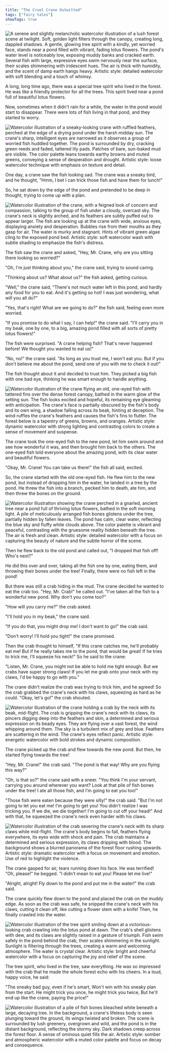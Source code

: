 ```yaml
---
title: "The Cruel Crane Outwitted"
tags: ["fairy tales"]
showTags: true
---
```


![A serene and slightly melancholic watercolor illustration of a lush forest scene at twilight. Soft, golden light filters through the canopy, creating long, dappled shadows. A gentle, glowing tree spirit with a kindly, yet worried face, stands near a pond filled with vibrant, fading lotus flowers. The pond's water level is noticeably low, exposing muddy banks and cracked earth. Several fish with large, expressive eyes swim nervously near the surface, their scales shimmering with iridescent hues. The air is thick with humidity, and the scent of damp earth hangs heavy. Artistic style: detailed watercolor with soft blending and a touch of whimsy.](/images/image_fairy-tales-the-cruel-crane-outwitted0.png)

A long, long time ago, there was a special tree spirit who lived in the forest. He was like a friendly protector for all the trees. This spirit lived near a pond full of beautiful lotus flowers.


Now, sometimes when it didn't rain for a while, the water in the pond would start to disappear. There were lots of fish living in that pond, and they started to worry.

![Watercolor illustration of a sneaky-looking crane with ruffled feathers, perched at the edge of a drying pond under the harsh midday sun. The crane's sharp, intelligent eyes are narrowed as it observes a group of worried fish huddled together. The pond is surrounded by dry, cracking green reeds and faded, tattered lily pads. Patches of bare, sun-baked mud are visible. The color palette leans towards earthy browns and muted greens, conveying a sense of desperation and drought. Artistic style: loose watercolor technique with emphasis on texture and detail.](/images/image_fairy-tales-the-cruel-crane-outwitted1.png)

One day, a crane saw the fish looking sad. The crane was a sneaky bird, and he thought, "Hmm, I bet I can trick those fish and have them for lunch!"

So, he sat down by the edge of the pond and pretended to be deep in thought, trying to come up with a plan.

![Watercolor illustration of the crane, with a feigned look of concern and compassion, talking to the group of fish under a cloudy, overcast sky. The crane's neck is slightly arched, and its feathers are subtly puffed out to appear larger. The fish are looking up at the crane with wide, anxious eyes, displaying anxiety and desperation. Bubbles rise from their mouths as they gasp for air. The water is murky and stagnant. Hints of vibrant green algae cling to the exposed pond bed. Artistic style: soft watercolor wash with subtle shading to emphasize the fish's distress.](/images/image_fairy-tales-the-cruel-crane-outwitted2.png)

The fish saw the crane and asked, "Hey, Mr. Crane, why are you sitting there looking so worried?"

"Oh, I'm just thinking about you," the crane said, trying to sound caring.

"Thinking about us? What about us?" the fish asked, getting curious.

"Well," the crane said, "There's not much water left in this pond, and hardly any food for you to eat. And it's getting so hot! I was just wondering, what will you all do?"

"Yes, that's right! What are we going to do?" the fish said, feeling even more worried.

"If you promise to do what I say, I can help!" the crane said. "I'll carry you in my beak, one by one, to a big, amazing pond filled with all sorts of pretty lotus flowers!"

The fish were surprised. "A crane helping fish? That's never happened before! We thought you wanted to eat us!"

"No, no!" the crane said. "As long as you trust me, I won't eat you. But if you don't believe me about the pond, send one of you with me to check it out!"

The fish thought about it and decided to trust him. They picked a big fish with one bad eye, thinking he was smart enough to handle anything.

![Watercolor illustration of the crane flying an old, one-eyed fish with tattered fins over the dense forest canopy, bathed in the warm glow of the setting sun. The fish looks excited and hopeful, its remaining eye gleaming with anticipation. The crane's face is partially obscured by the fish's body and its own wing, a shadow falling across its beak, hinting at deception. The wind ruffles the crane's feathers and causes the fish's fins to flutter. The forest below is a tapestry of greens, browns, and oranges. Artistic style: dynamic watercolor with strong lighting and contrasting colors to create a sense of movement and suspense.](/images/image_fairy-tales-the-cruel-crane-outwitted3.png)

The crane took the one-eyed fish to the new pond, let him swim around and see how wonderful it was, and then brought him back to the others. The one-eyed fish told everyone about the amazing pond, with its clear water and beautiful flowers.

"Okay, Mr. Crane! You can take us there!" the fish all said, excited.

So, the crane started with the old one-eyed fish. He flew him to the new pond, but instead of dropping him in the water, he landed in a tree by the pond. He threw the fish into a branch, pecked him to death, ate him, and then threw the bones on the ground.

![Watercolor illustration showing the crane perched in a gnarled, ancient tree near a pond full of thriving lotus flowers, bathed in the soft morning light. A pile of meticulously arranged fish bones glistens under the tree, partially hidden by fallen leaves. The pond has calm, clear water, reflecting the blue sky and fluffy white clouds above. The color palette is vibrant and peaceful, contrasting with the gruesome reality hidden beneath the tree. The air is fresh and clean. Artistic style: detailed watercolor with a focus on capturing the beauty of nature and the subtle horror of the scene.](/images/image_fairy-tales-the-cruel-crane-outwitted4.png)

Then he flew back to the old pond and called out, "I dropped that fish off! Who's next?"

He did this over and over, taking all the fish one by one, eating them, and throwing their bones under the tree! Finally, there were no fish left in the pond!

But there was still a crab hiding in the mud. The crane decided he wanted to eat the crab too. "Hey, Mr. Crab!" he called out. "I've taken all the fish to a wonderful new pond. Why don't you come too?"

"How will you carry me?" the crab asked.

"I'll hold you in my beak," the crane said.

"If you do that, you might drop me! I don't want to go!" the crab said.

"Don't worry! I'll hold you tight!" the crane promised.

Then the crab thought to himself, "If this crane catches me, he'll probably eat me! But if he really takes me to the pond, that would be great! If he tries to trick me, I'll squeeze his neck!" So he said to the crane:

"Listen, Mr. Crane, you might not be able to hold me tight enough. But we crabs have super strong claws! If you let me grab onto your neck with my claws, I'd be happy to go with you."

The crane didn't realize the crab was trying to trick him, and he agreed! So the crab grabbed the crane's neck with his claws, squeezing as hard as he could. "Okay, let's go!" the crab shouted.

![Watercolor illustration of the crane holding a crab by the neck with its beak, mid-flight. The crab is gripping the crane's neck with its claws, its pincers digging deep into the feathers and skin, a determined and serious expression on its beady eyes. They are flying over a vast forest, the wind whipping around them. The sky is a turbulent mix of grey and blue. Feathers are scattering in the wind. The crane's eyes reflect panic. Artistic style: energetic watercolor with bold strokes and dynamic composition.](/images/image_fairy-tales-the-cruel-crane-outwitted5.png)

The crane picked up the crab and flew towards the new pond. But then, he started flying towards the tree!

"Hey, Mr. Crane!" the crab said. "The pond is that way! Why are you flying this way?"

"Oh, is that so?" the crane said with a sneer. "You think I'm your servant, carrying you around wherever you want? Look at that pile of fish bones under the tree! I ate all those fish, and I'm going to eat you too!"

"Those fish were eaten because they were silly!" the crab said. "But I'm not going to let you eat me! I'm going to get you! You didn't realize I was tricking you. If we die, we die together! I'm going to cut off your head!" And with that, he squeezed the crane's neck even harder with his claws.

![Watercolor illustration of the crab severing the crane's neck with its sharp claws while mid-flight. The crane's body begins to fall, feathers flying everywhere, its eyes wide with shock and pain. The crab maintains a determined and serious expression, its claws dripping with blood. The background shows a blurred panorama of the forest floor rushing upwards. Artistic style: dramatic watercolor with a focus on movement and emotion. Use of red to highlight the violence.](/images/image_fairy-tales-the-cruel-crane-outwitted6.png)

The crane gasped for air, tears running down his face. He was terrified! "Oh, please!" he begged. "I didn't mean to eat you! Please let me live!"

"Alright, alright! Fly down to the pond and put me in the water!" the crab said.

The crane quickly flew down to the pond and placed the crab on the muddy edge. As soon as the crab was safe, he snipped the crane's neck with his claws, cutting it clean off, like cutting a flower stem with a knife! Then, he finally crawled into the water.

![Watercolor illustration of the tree spirit smiling down at a victorious-looking crab crawling into the lotus pond at dawn. The crab's shell glistens with dew, and its claws are slightly raised in a gesture of triumph. Fish swim safely in the pond behind the crab, their scales shimmering in the sunlight. Sunlight is filtering through the trees, creating a warm and welcoming atmosphere. The water is crystal clear. Artistic style: bright and cheerful watercolor with a focus on capturing the joy and relief of the scene.](/images/image_fairy-tales-the-cruel-crane-outwitted7.png)

The tree spirit, who lived in the tree, saw everything. He was so impressed with the crab that he made the whole forest echo with his cheers. In a loud, happy voice, he said:

"The sneaky bad guy, even if he's smart,
Won't win with his sneaky plan from the start.
He might trick you once, he might trick you twice,
But he'll end up like the crane, paying the price!"

![Watercolor illustration of a pile of fish bones bleached white beneath a large, decaying tree. In the background, a crane's lifeless body is seen plunging toward the ground, its wings twisted and broken. The scene is surrounded by lush greenery, overgrown and wild, and the pond is in the distant background, reflecting the stormy sky. Dark shadows creep across the forest floor. A sense of ominous quiet fills the air. Artistic style: somber and atmospheric watercolor with a muted color palette and focus on decay and consequence.](/images/image_fairy-tales-the-cruel-crane-outwitted8.png)
